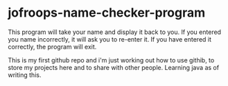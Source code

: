# jofroops-name-checker-program
This program will take your name and display it back to you. If you entered you name incorrectly, it will ask you to re-enter it. If you have entered it correctly, the program will exit.

This is my first github repo and i'm just working out how to use githib, to store my projects here and to share with other people. Learning java as of writing this.
